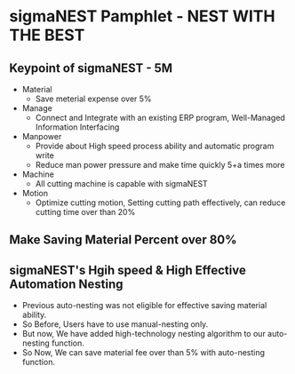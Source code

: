 # sigmaNEST Pamphlet - NEST WITH THE BEST
## Keypoint of sigmaNEST - 5M
- Material
  + Save meterial expense over 5%
- Manage
  + Connect and Integrate with an existing ERP program, Well-Managed Information Interfacing
- Manpower
  + Provide about High speed process ability and automatic program write
  + Reduce man power pressure and make time quickly 5+a times more
- Machine
  + All cutting machine is capable with sigmaNEST
- Motion
  + Optimize cutting motion, Setting cutting path effectively, can reduce cutting time over than 20%

## Make Saving Material Percent over 80%

## sigmaNEST's Hgih speed & High Effective Automation Nesting
- Previous auto-nesting was not eligible for effective saving material ability.
- So Before, Users have to use manual-nesting only.
- But now, We have added high-technology nesting algorithm to our auto-nesting function.
- So Now, We can save material fee over than 5% with auto-nesting function.